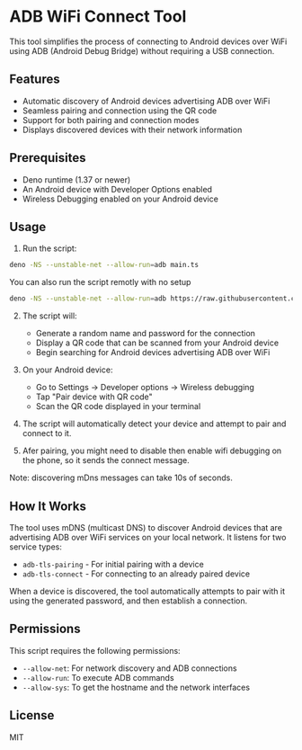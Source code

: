 # ADB WiFi Connect Tool

This tool simplifies the process of connecting to Android devices over WiFi using ADB (Android Debug Bridge) without requiring a USB connection.

## Features

- Automatic discovery of Android devices advertising ADB over WiFi
- Seamless pairing and connection using the QR code
- Support for both pairing and connection modes
- Displays discovered devices with their network information

## Prerequisites

- Deno runtime (1.37 or newer)
- An Android device with Developer Options enabled
- Wireless Debugging enabled on your Android device

## Usage

1. Run the script:

```bash
deno -NS --unstable-net --allow-run=adb main.ts
```

You can also run the script remotly with no setup

```bash
deno -NS --unstable-net --allow-run=adb https://raw.githubusercontent.com/sigmaSd/adb-wifi/refs/heads/master/main.ts
```

2. The script will:
   - Generate a random name and password for the connection
   - Display a QR code that can be scanned from your Android device
   - Begin searching for Android devices advertising ADB over WiFi

3. On your Android device:
   - Go to Settings → Developer options → Wireless debugging
   - Tap "Pair device with QR code"
   - Scan the QR code displayed in your terminal

4. The script will automatically detect your device and attempt to pair and connect to it.
5. Afer pairing, you might need to disable then enable wifi debugging on the phone, so it sends the connect message.

Note: discovering mDns messages can take 10s of seconds.

## How It Works

The tool uses mDNS (multicast DNS) to discover Android devices that are advertising ADB over WiFi services on your local network. It listens for two service types:

- `adb-tls-pairing` - For initial pairing with a device
- `adb-tls-connect` - For connecting to an already paired device

When a device is discovered, the tool automatically attempts to pair with it using the generated password, and then establish a connection.

## Permissions

This script requires the following permissions:
- `--allow-net`: For network discovery and ADB connections
- `--allow-run`: To execute ADB commands
- `--allow-sys`: To get the hostname and the network interfaces

## License

MIT
